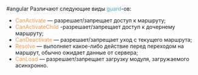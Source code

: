 #angular 
Различают следующие виды <font color="#4bacc6">guard</font>-ов:

- <font color="#f79646">CanActivate</font> — разрешает/запрещает доступ к маршруту;
- <font color="#f79646">CanActivateChild</font> -разрешает/запрещает доступ к дочернему маршруту;
- <font color="#f79646">CanDeactivate</font> — разрешает/запрещает уход с текущего маршрута;
- <font color="#f79646">Resolve</font> — выполняет какое-либо действие перед переходом на маршрут, обычно ожидает данные от сервера;
- <font color="#f79646">CanLoad</font> — разрешает/запрещает загрузку модуля, загружаемого асинхронно.